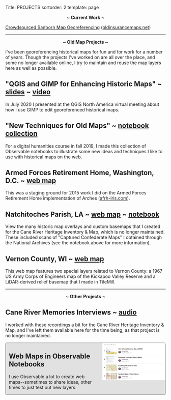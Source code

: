 Title: PROJECTS
sortorder: 2
template: page

<p style="text-align:center; margin-top: 15px"><strong>~ Current Work ~</strong></p>

[Crowdsourced Sanborn Map Georeferencing](/pages/old-insurance-maps.html) ([oldinsurancemaps.net](https://oldinsurancemaps.net))

---

<p style="text-align:center"><strong>~ Old Map Projects ~</strong></p>

I've been georeferencing historical maps for fun and for work for a number of years. Though the projects I've worked on are all over the place, and some no longer available online, I try to maintain and reuse the map layers here as well as possible.

## "QGIS and GIMP for Enhancing Historic Maps" ~ [slides](https://docs.google.com/presentation/d/e/2PACX-1vTsayFBVmMWvHRS6CLXnS0onRCX0S3N1rhZGWzsLLE-DnRhBHUTmn8wpBjSOtSVqdjVIzRLETLykv_a/pub?start=false&loop=false&delayms=3000) ~ [video](https://www.youtube.com/watch?v=N1G0qyETCow&feature=youtu.be)

In July 2020 I presented at the QGIS North America virtual meeting about how I use
GIMP to edit georeferenced historical maps.

## "New Techniques for Old Maps" ~ [notebook collection](https://observablehq.com/collection/@mradamcox/a-break-from-the-past)

For a digital humanities course in fall 2019, I made this collection of Observable notebooks to illustrate some new ideas and techniques I like to use with historical maps on the web.

## Armed Forces Retirement Home, Washington, D.C. ~ [web map](/maps/afrh_historicmaps.html)

This was a staging ground for 2015 work I did on the Armed Forces Retirement Home implementation of Arches ([afrh-iris.com](https://afrh-iris.com)).

## Natchitoches Parish, LA ~ [web map](/maps/natchitoches_parish.html) ~ [notebook](https://observablehq.com/@mradamcox/northwest-louisiana-historic-maps?collection=@mradamcox/web-maps)

View the many historic map overlays and custom basemaps that I created for the Cane River Heritage Inventory & Map, which is no longer maintained. These included scans of "Captured Confederate Maps"
I obtained through the National Archives (see the notebook above for more information).

## Vernon County, WI ~ [web map](/maps/vernon_county.html)

This web map features two special layers related to Vernon County: a 1967 US Army Corps of Engineers map of the Kickapoo Valley Reserve and a LiDAR-derived relief basemap that I made in TileMill.

---

<p style="text-align:center"><strong>~ Other Projects ~</strong></p>

## Cane River Memories Interviews ~ [audio](/pages/cane-river-memories-interviews.html)

I worked with these recordings a bit for the Cane River Heritage Inventory & Map,
and I've left them available here for the time being, as that project is no longer
maintained.

<div style="display:flex; flex-direction:column;">
  <div style="display:flex; flex-direction:row; min-height:50px; border: 1px solid grey; border-radius: 4px; background: #E1E1E1;">
    <div style="padding: 0px 10px;">
        <h2>Web Maps in Observable Notebooks</h2>
      <p>I use Observable a lot to create web maps--sometimes to share ideas, other times to just test out new layers.</p>
    </div>
    <div style="max-height:100%;">
      <a href="https://observablehq.com/collection/@mradamcox/web-maps"><img src="/theme/img/obs-img.png" /></a>
    </div>
  </div>
</div>

